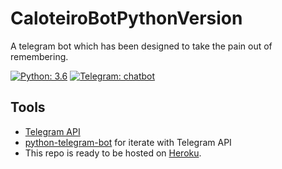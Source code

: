 # CaloteiroBotPythonVersion

A telegram bot which has been designed to take the pain out of remembering.

[![Python: 3.6](https://img.shields.io/badge/Python-3.6-blue.svg)](https://www.python.org/)
[![Telegram: chatbot](https://img.shields.io/badge/Telegram-chatbot-red.svg)](https://telegram.org/blog/bot-revolution)

## Tools

* [Telegram API](https://core.telegram.org/bots/api)
* [python-telegram-bot](https://github.com/python-telegram-bot/python-telegram-bot) for iterate with Telegram API
* This repo is ready to be hosted on [Heroku](https://github.com/python-telegram-bot/python-telegram-bot).
